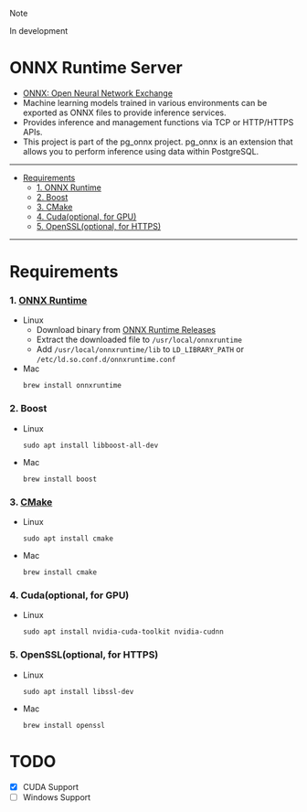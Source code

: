 > [!NOTE]
> In development

# ONNX Runtime Server

- [ONNX: Open Neural Network Exchange](https://onnxruntime.ai/)
- Machine learning models trained in various environments can be exported as ONNX files to provide inference services.
- Provides inference and management functions via TCP or HTTP/HTTPS APIs.
- This project is part of the pg_onnx project. pg_onnx is an extension that allows you to perform inference using data
  within PostgreSQL.

----

- [Requirements](#requirements)
    - [1. ONNX Runtime](#1-onnx-runtime)
    - [2. Boost](#2-boost)
    - [3. CMake](#3-cmake)
    - [4. Cuda(optional, for GPU)](#4-cudaoptional-for-gpu)
    - [5. OpenSSL(optional, for HTTPS)](#5-openssloptional-for-https)

----

# Requirements

### 1. [ONNX Runtime](https://onnxruntime.ai/)

- Linux
    - Download binary from [ONNX Runtime Releases](https://github.com/microsoft/onnxruntime/releases)
    - Extract the downloaded file to `/usr/local/onnxruntime`
    - Add `/usr/local/onnxruntime/lib` to `LD_LIBRARY_PATH` or `/etc/ld.so.conf.d/onnxruntime.conf`
- Mac
  ```shell
  brew install onnxruntime
  ```

### 2. Boost

- Linux
  ```shell
  sudo apt install libboost-all-dev
  ```
- Mac
  ```shell
  brew install boost
  ```

### 3. [CMake](https://cmake.org/)

- Linux
  ```shell
  sudo apt install cmake
  ```
- Mac
  ```shell
  brew install cmake
  ```

### 4. Cuda(optional, for GPU)

- Linux
  ```shell
  sudo apt install nvidia-cuda-toolkit nvidia-cudnn
  ```

### 5. OpenSSL(optional, for HTTPS)

- Linux
  ```shell
  sudo apt install libssl-dev
  ```
- Mac
  ```shell
  brew install openssl
  ```

# TODO

- [x] CUDA Support
- [ ] Windows Support 
